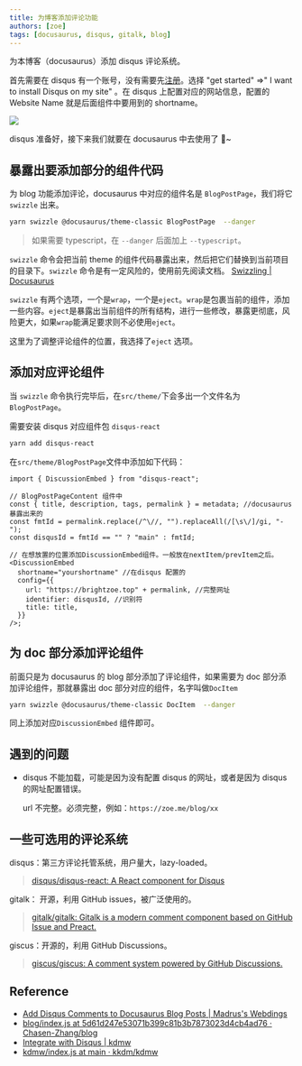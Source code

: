 ```yaml
---
title: 为博客添加评论功能
authors: [zoe]
tags: [docusaurus, disqus, gitalk, blog]
---
```


为本博客（docusaurus）添加 disqus 评论系统。

首先需要在 disqus 有一个账号，没有需要先[注册](https://disqus.com/)。选择 "get started" =>" I want to install Disqus on my site" 。在 disqus 上配置对应的网站信息，配置的 Website Name 就是后面组件中要用到的 shortname。

<!--truncate-->

![](https://s2.loli.net/2022/06/20/kTYx62bD4oc5KaP.png)

disqus 准备好，接下来我们就要在 docusaurus 中去使用了 🐾~

## 暴露出要添加部分的组件代码

为 blog 功能添加评论，docusaurus 中对应的组件名是 `BlogPostPage`，我们将它 `swizzle` 出来。

```bash
yarn swizzle @docusaurus/theme-classic BlogPostPage  --danger
```

> 如果需要 typescript，在 `--danger` 后面加上 `--typescript`。

`swizzle` 命令会把当前 theme 的组件代码暴露出来，然后把它们替换到当前项目的目录下。`swizzle` 命令是有一定风险的，使用前先阅读文档。 [Swizzling | Docusaurus](https://docusaurus.io/docs/next/swizzling)

`swizzle` 有两个选项，一个是`wrap`，一个是`eject`。`wrap`是包裹当前的组件，添加一些内容。`eject`是暴露出当前组件的所有结构，进行一些修改，暴露更彻底，风险更大，如果`wrap`能满足要求则不必使用`eject`。

这里为了调整评论组件的位置，我选择了`eject` 选项。

## 添加对应评论组件

当 `swizzle` 命令执行完毕后，在`src/theme/`下会多出一个文件名为`BlogPostPage`。

需要安装 disqus 对应组件包 `disqus-react`

```bash
yarn add disqus-react
```

在`src/theme/BlogPostPage`文件中添加如下代码：

```tsx
import { DiscussionEmbed } from "disqus-react";

// BlogPostPageContent 组件中
const { title, description, tags, permalink } = metadata; //docusaurus 暴露出来的
const fmtId = permalink.replace(/^\//, "").replaceAll(/[\s\/]/gi, "-");
const disqusId = fmtId == "" ? "main" : fmtId;

// 在想放置的位置添加DiscussionEmbed组件。一般放在nextItem/prevItem之后。
<DiscussionEmbed
  shortname="yourshortname" //在disqus 配置的
  config={{
    url: "https://brightzoe.top" + permalink, //完整网址
    identifier: disqusId, //识别符
    title: title,
  }}
/>;
```

## 为 doc 部分添加评论组件

前面只是为 docusaurus 的 blog 部分添加了评论组件，如果需要为 doc 部分添加评论组件，那就暴露出 doc 部分对应的组件，名字叫做`DocItem`

```bash
yarn swizzle @docusaurus/theme-classic DocItem  --danger
```

同上添加对应`DiscussionEmbed` 组件即可。

## 遇到的问题

- disqus 不能加载，可能是因为没有配置 disqus 的网址，或者是因为 disqus 的网址配置错误。

  url 不完整。必须完整，例如：`https://zoe.me/blog/xx`

## 一些可选用的评论系统

disqus：第三方评论托管系统，用户量大，lazy-loaded。

> [disqus/disqus-react: A React component for Disqus](https://github.com/disqus/disqus-react)

gitalk： 开源，利用 GitHub issues，被广泛使用的。

> [gitalk/gitalk: Gitalk is a modern comment component based on GitHub Issue and Preact.](https://github.com/gitalk/gitalk)

giscus：开源的，利用 GitHub Discussions。

> [giscus/giscus: A comment system powered by GitHub Discussions.](https://github.com/giscus/giscus)

## Reference

- [Add Disqus Comments to Docusaurus Blog Posts | Madrus's Webdings](https://madrus4u.com/blog/blog-comments#prepare-the-frontmatter)
- [blog/index.js at 5d61d247e53071b399c81b3b7873023d4cb4ad76 · Chasen-Zhang/blog](https://github.com/Chasen-Zhang/blog/blob/5d61d247e53071b399c81b3b7873023d4cb4ad76/src/theme/BlogPostPage/index.js)
- [Integrate with Disqus | kdmw](https://kdmw.dev/docusaurus/disqus-integration)
- [kdmw/index.js at main · kkdm/kdmw](https://github.com/kkdm/kdmw/blob/main/src/theme/DocItem/index.js)
